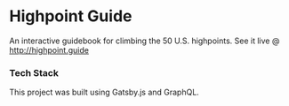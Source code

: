 # Highpoint Guide
An interactive guidebook for climbing the 50 U.S. highpoints.
See it live @ http://highpoint.guide

### Tech Stack
This project was built using Gatsby.js and GraphQL.
